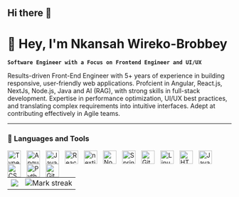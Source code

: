 ## Hi there 👋

# 🔭 Hey, I'm Nkansah Wireko-Brobbey

**`Software Engineer with a Focus on Frontend Engineer and UI/UX`**

Results-driven Front-End Engineer with 5+ years of experience in building responsive, user-friendly web applications.
Profcient in Angular, React.js, NextJs, Node.js, Java and AI (RAG), with strong skills in full-stack development. Expertise in
performance optimization, UI/UX best practices, and translating complex requirements into intuitive interfaces. Adept at
contributing effectively in Agile teams.

---

### 🧰 Languages and Tools

<img align="left" alt="TypeScript" width="30px" style="padding-right:10px;" src="https://cdn.jsdelivr.net/gh/devicons/devicon/icons/typescript/typescript-plain.svg" />
<img align="left" alt="Angular" width="30px" style="padding-right:10px;" src="https://cdn.jsdelivr.net/gh/devicons/devicon/icons/angularjs/angularjs-plain.svg" />
<img align="left" alt="JavaScript" width="30px" style="padding-right:10px;" src="https://cdn.jsdelivr.net/gh/devicons/devicon/icons/javascript/javascript-plain.svg" />
<img align="left" alt="React" width="30px" style="padding-right:10px;" src="https://cdn.jsdelivr.net/gh/devicons/devicon/icons/react/react-original.svg" />
<img align="left" alt="nextjs" width="30px" style="padding-right:10px;" src="https://cdn.jsdelivr.net/gh/devicons/devicon/icons/nextjs/nextjs-plain.svg" />
<img align="left" alt="NodeJS" width="30px" style="padding-right:10px;" src="https://cdn.jsdelivr.net/gh/devicons/devicon/icons/nodejs/nodejs-original.svg" />
<img align="left" alt="Spring" width="30px" style="padding-right:10px;" src="https://cdn.jsdelivr.net/gh/devicons/devicon/icons/spring/spring-original.svg" />
<img align="left" alt="Git" width="30px" style="padding-right:10px;" src="https://cdn.jsdelivr.net/gh/devicons/devicon/icons/git/git-original.svg" />
<img align="left" alt="Linux" width="30px" style="padding-right:10px;" src="https://cdn.jsdelivr.net/gh/devicons/devicon/icons/linux/linux-original.svg" />
<img align="left" alt="HTML" width="30px" style="padding-right:10px;" src="https://cdn.jsdelivr.net/gh/devicons/devicon/icons/html5/html5-plain.svg" />
<img align="left" alt="Java" width="30px" style="padding-right:10px;" src="https://cdn.jsdelivr.net/gh/devicons/devicon/icons/java/java-original.svg"/>
<img align="left" alt="CSS" width="30px" style="padding-right:10px;" src="https://cdn.jsdelivr.net/gh/devicons/devicon/icons/css3/css3-plain.svg" />
<img align="left" alt="Python" width="30px" style="padding-right:10px;" src="https://cdn.jsdelivr.net/gh/devicons/devicon/icons/python/python-plain.svg" />
<img align="left" alt="GitHub" width="30px" style="padding-right:10px;" src="https://cdn.jsdelivr.net/gh/devicons/devicon/icons/github/github-original.svg" />
<br />

#

<!--  -->

#
<p align="center">
  <!--- stats (start) -->
  <table align="center">
  <tr border="0">
  <td align="center">
    
  <img  align="center"  src="https://github-readme-stats.vercel.app/api?username=nkansah-wireko-brobbey&theme=dark&show_icons=true&count_private=true&hide_border=true" />
  </td>
  <td  align="center">
  <img  title="🔥 Get streak stats for your profile at git.io/streak-stats" alt="Mark streak" src="https://github-readme-streak-stats.herokuapp.com/?user=nkansah-wireko-brobbey&theme=dark&hide_border=true"> 
  </td>

  </tr>
  </table>
  <!--- stats (end) -->
</p>  

<!-- #

### 📊 Stats

![Nkansah Github Stats](https://github-readme-stats.vercel.app/api?username=nkansah-wireko-brobbey&show_icons=true&theme=radical) -->

[website]: https://my-portfolio-two-woad-49.vercel.app

